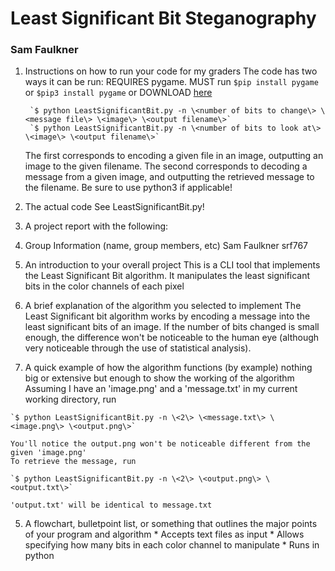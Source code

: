 
# Least Significant Bit Steganography

### Sam Faulkner

1. Instructions on how to run your code for my graders
  The code has two ways it can be run:
	  REQUIRES pygame. MUST run `$pip install pygame` or `$pip3 install pygame` or DOWNLOAD [here](https://www.pygame.org/download.shtml)

		`$ python LeastSignificantBit.py -n \<number of bits to change\> \<message file\> \<image\> \<output filename\>`
		`$ python LeastSignificantBit.py -n \<number of bits to look at\> \<image\> \<output filename\>`

    The first corresponds to encoding a given file in an image, outputting an image to the given filename.
    The second corresponds to decoding a message from a given image, and outputting the retrieved message to the filename.
    Be sure to use python3 if applicable!

2. The actual code
	See LeastSignificantBit.py!

3. A project report with the following:
  1. Group Information (name, group members, etc)
		Sam Faulkner srf767
  2. An introduction to your overall project
		This is a CLI tool that implements the Least Significant Bit algorithm. It manipulates the least significant bits in the color channels of each pixel
  3. A brief explanation of the algorithm you selected to implement
    The Least Significant bit algorithm works by encoding a message into the least significant bits of an image. If the number of bits changed is
    small enough, the difference won't be noticeable to the human eye (although very noticeable through the use of statistical analysis).
  4. A quick example of how the algorithm functions (by example) nothing big or extensive but enough to show the working of the algorithm
  	Assuming I have an 'image.png' and a 'message.txt' in my current working directory, run
  	
    `$ python LeastSignificantBit.py -n \<2\> \<message.txt\> \<image.png\> \<output.png\>`

    You'll notice the output.png won't be noticeable different from the given 'image.png'
    To retrieve the message, run

    `$ python LeastSignificantBit.py -n \<2\> \<output.png\> \<output.txt\>`

  	'output.txt' will be identical to message.txt
  5. A flowchart, bulletpoint list, or something that outlines the major points of your program and algorithm
    * Accepts text files as input
    * Allows specifying how many bits in each color channel to manipulate
    * Runs in python
